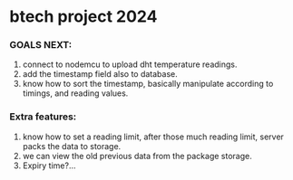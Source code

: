 # btech project 2024


### GOALS NEXT:

1. connect to nodemcu to upload dht temperature readings.
2. add the timestamp field also to database.
3. know how to sort the timestamp, basically manipulate according to timings, and reading values.


### Extra features:

1. know how to set a reading limit, after those much reading limit, server packs the data to storage.
2. we can view the old previous data from the package storage.
3. Expiry time?...
